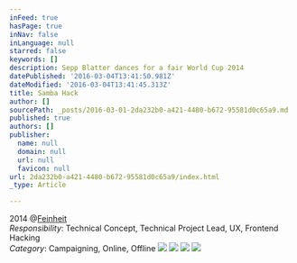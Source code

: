 ```yaml
---
inFeed: true
hasPage: true
inNav: false
inLanguage: null
starred: false
keywords: []
description: Sepp Blatter dances for a fair World Cup 2014
datePublished: '2016-03-04T13:41:50.981Z'
dateModified: '2016-03-04T13:41:45.313Z'
title: Samba Hack
author: []
sourcePath: _posts/2016-03-01-2da232b0-a421-4480-b672-95581d0c65a9.md
published: true
authors: []
publisher:
  name: null
  domain: null
  url: null
  favicon: null
url: 2da232b0-a421-4480-b672-95581d0c65a9/index.html
_type: Article

---
```

2014 @[Feinheit][0]  
_Responsibility_: Technical Concept, Technical Project Lead, UX, Frontend Hacking  
_Category_: Campaigning, Online, Offline
![](https://s3-us-west-2.amazonaws.com/the-grid-img/p/f7c70afeabc42701e057370e8293cfd393461733.jpg)
![](https://s3-us-west-2.amazonaws.com/the-grid-img/p/bed984eee91ac2d3589c1c9978a64c37719652ca.jpg)
![](https://s3-us-west-2.amazonaws.com/the-grid-img/p/c26adb2c96b36b7c89736f0e5257f2d907344f60.jpg)
![](https://s3-us-west-2.amazonaws.com/the-grid-img/p/a53a9524dcb8613dd7a8d7ae47377dc9c625dc6e.png)

[0]: http://feinheit.ch/